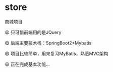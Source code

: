 # store
商城项目

 :tired_face: 只可惜前端用的是JQuery

 :yum: 后端主要技术栈：SpringBoot2+Mybatis

 :smile: 项目比较简单，用来复习MyBatis，熟悉MVC架构

 :smiley: 正在完成基本功能...
